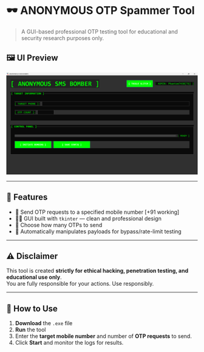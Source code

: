 # 🕶️ ANONYMOUS OTP Spammer Tool

> A GUI-based professional OTP testing tool for educational and security research purposes only.

## 🖼 UI Preview

![UI Preview](1.png)

---

## 🧰 Features

- 🔐 Send OTP requests to a specified mobile number [+91 working]
- 🧑‍💻 GUI built with `tkinter` — clean and professional design
- 📩 Choose how many OTPs to send
- 💨 Automatically manipulates payloads for bypass/rate-limit testing

---

## ⚠️ Disclaimer

This tool is created **strictly for ethical hacking, penetration testing, and educational use only**.  
You are fully responsible for your actions. Use responsibly.

---

## 🚀 How to Use

1. **Download** the `.exe` file
2. **Run** the tool
3. Enter the **target mobile number** and number of **OTP requests** to send.
4. Click **Start** and monitor the logs for results.
